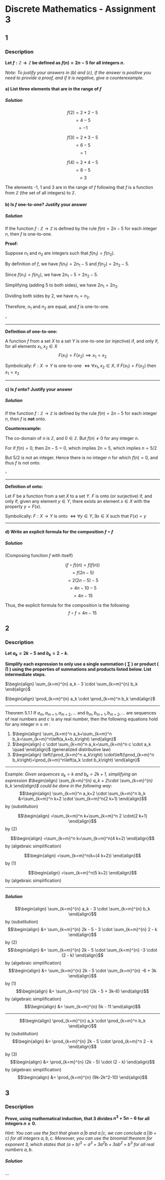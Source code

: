 # Discrete Mathematics - Assignment 3
## 1
### Description
**Let $f : \mathbb{Z} \rightarrow \mathbb{Z}$ be defined as $f(n) = 2 n - 5$ for all integers $n$.**

*Note: To justify your answers in (b) and (c), if the answer is positive you need to provide a proof, and if it is negative, give a counterexample.*

#### a) **List three elements that are in the range of $f$**
##### Solution
$$f(2)=2*2-5$$
$$=4-5$$
$$=-1$$

$$f(3)=2*3-5$$
$$=6-5$$
$$=1$$

$$f(4)=2*4-5$$
$$=8-5$$
$$=3$$


The elements -1, 1 and 3 are in the range of $f$ following that $f$ is a function from $\mathbb{Z}$ (the set of all integers) to $\mathbb{Z}$.

#### b) **Is $f$ one-to-one? Justify your answer**
##### Solution
If the function $f: \mathbb{Z} \rightarrow \mathbb{Z}$ is defined by the rule $f(n) = 2n - 5$ for each integer $n$, then $f$ is one-to-one.

**Proof:** 

Suppose $n_1$ and $n_2$ are integers such that $f(n_1) = f(n_2)$. 

By definition of $f$, we have $f(n_1) = 2n_1 - 5$ and $f(n_2) = 2n_2 - 5$.

Since $f(n_1) = f(n_2)$, we have $2n_1 - 5 = 2n_2 - 5$.

Simplifying (adding 5 to both sides), we have $2n_1 = 2n_2$.

Dividing both sides by 2, we have $n_1 = n_2$.

Therefore, $n_1$ and $n_2$ are equal, and $f$ is one-to-one. 

$\square$

---
**Definition of one-to-one:**

A function $f$ from a set $X$ to a set $Y$ is one-to-one (or injective) if, and only if, for all elements $x_1, x_2 \in X$
$$F(x_1) = F(x_2) \implies x_1 = x_2$$

Symbolically:
$F: X \rightarrow Y$ is one-to-one $\iff \forall x_1, x_2 \in X$, if $F(x_1) = F(x_2)$ then $x_1 = x_2$

---
#### c) **Is $f$ onto? Justify your answer**
##### Solution
If the function $f: \mathbb{Z} \rightarrow \mathbb{Z}$ is defined by the rule $f(n) = 2n - 5$ for each integer $n$, then $f$ is **not** onto.

**Counterexample:**

The co-domain of $n$ is $\mathbb{Z}$, and $0 \in \mathbb{Z}$.
But $f(n) \neq 0$ for any integer $n$.

For if $f(n) = 0$, then $2n - 5 = 0$, which implies $2n = 5$, which implies $n = 5/2$

But $5/2$ is not an integer. Hence there is no integer $n$ for which $f(n) = 0$, and thus $f$ is not onto.

$\square$

---
**Definition of onto:**

Let $F$ be a function from a set $X$ to a set $Y$. $F$ is onto (or surjective) if, and only if, given any element $y \in Y$, there exists an element $x \in X$ with the property $y = F(x)$.

Symbolically:
$F: X \rightarrow Y$ is onto $\iff \forall y \in Y, \exists x \in X \text{ such that } F(x) = y$

---
#### d) **Write an explicit formula for the composition $f \circ f$**
##### Solution
(Composing function $f$ with itself)

$$(f \circ f)(n) = f(f(n))$$
$$= f(2n - 5)$$
$$= 2(2n - 5) - 5$$
$$= 4n - 10 - 5$$
$$= 4n - 15$$

Thus, the explicit formula for the composition is the following:
$$f \circ f = 4n - 15$$

## 2
### Description
**Let $a_k = 2 k - 5$ and $b_k = 2 - k$.**

**Simplify each expression to only use a single summation ( $\sum$ ) or product ( $\prod$ ) using the properties of summations and products listed below. List intermediate steps.**

$\begin{align} \sum_{k=m}^{n} a_k - 3 \cdot \sum_{k=m}^{n} b_k \end{align}$

$\begin{align} \prod_{k=m}^{n} a_k  \cdot \prod_{k=m}^n b_k \end{align}$

---
Theorem 5.1.1
If $a_m, a_{m+1}, a_{m+2}, \ldots$ and $b_m, b_{m+1}, b_{m+2}, \ldots$ are sequences of real numbers and $c$ is any real number, then the following equations hold for any integer $n \geq m$ :
1. $\begin{align} \sum_{k=m}^n a_k+\sum_{k=m}^n b_k=\sum_{k=m}^n\left(a_k+b_k\right) \end{align}$
2. $\begin{align} c \cdot \sum_{k=m}^n a_k=\sum_{k=m}^n c \cdot a_k \quad \end{align}$ (generalized distributive law)
3. $\begin{align} \left(\prod_{k=m}^n a_k\right) \cdot\left(\prod_{k=m}^n b_k\right)=\prod_{k=m}^n\left(a_k \cdot b_k\right) \end{align}$

---
Example:
*Given sequences $a_k = k$ and $b_k = 2 k + 1$, simplifying an expression $\begin{align} \sum_{k=m}^{n} a_k + 2\cdot \sum_{k=m}^{n} b_k \end{align}$ could be done in the following way:*
$$\begin{align} \sum_{k=m}^n a_k+2 \cdot \sum_{k=m}^n b_k &=\sum_{k=m}^n k+2 \cdot \sum_{k=m}^n(2 k+1) \end{align}$$ by (substitution)

$$\begin{align} =\sum_{k=m}^n k+\sum_{k=m}^n 2 \cdot(2 k+1) \end{align}$$ by (2)

$$\begin{align} =\sum_{k=m}^n k+\sum_{k=m}^n(4 k+2) \end{align}$$
by (algebraic simplification)

$$\begin{align} =\sum_{k=m}^n(k+(4 k+2)) \end{align}$$
by (1)

$$\begin{align} =\sum_{k=m}^n(5 k+2) \end{align}$$
by (algebraic simplification)

---
##### Solution
$$\begin{align} \sum_{k=m}^{n} a_k - 3 \cdot \sum_{k=m}^{n} b_k \end{align}$$
by (substitution)
$$\begin{align} &= \sum_{k=m}^{n} 2k - 5 - 3 \cdot \sum_{k=m}^{n} 2 - k \end{align}$$
by (2)
$$\begin{align} &= \sum_{k=m}^{n} 2k - 5 \cdot \sum_{k=m}^{n} -3 \cdot (2 - k) \end{align}$$
by (algebraic simplification)
$$\begin{align} &= \sum_{k=m}^{n} 2k - 5 \cdot \sum_{k=m}^{n} -6 + 3k \end{align}$$
by (1)
$$\begin{align} &= \sum_{k=m}^{n} (2k - 5 + 3k-6) \end{align}$$
by (algebraic simplification)
$$\begin{align} &= \sum_{k=m}^{n} 5k - 11 \end{align}$$

---
$$\begin{align} \prod_{k=m}^{n} a_k  \cdot \prod_{k=m}^n b_k \end{align}$$
by (substitution)
$$\begin{align} &= \prod_{k=m}^{n} 2k - 5 \cdot \prod_{k=m}^n 2 - k \end{align}$$
by (3)
$$\begin{align} &= \prod_{k=m}^{n} (2k - 5) \cdot (2 - k) \end{align}$$
by (algebraic simplification)
$$\begin{align} &= \prod_{k=m}^{n} (9k-2k^2-10) \end{align}$$

## 3
### Description
**Prove, using mathematical induction, that $3$ divides $n^3 + 5n - 6$ for all integers $n\geq 0$.**

*Hint: You can use the fact that given $a \,| b$ and $a \,| c$, we can conclude $a \,| (b + c)$ for all integers $a,b,c$. Moreover, you can use the binomial theorem for exponent $3$, which states that $(a + b)^3 = a^3 + 3a^2b + 3ab^2 + b^3$ for all real numbers $a, b$.*

##### Solution
...